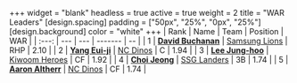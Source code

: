 +++
widget = "blank"
headless = true
active = true
weight = 2
title = "WAR Leaders"
[design.spacing]
padding = ["50px", "25%", "0px", "25%"]
[design.background]
color = "white"
+++
| Rank | Name | Team | Position | WAR |
| :---: | --- | --- | ------- | -- |
| 1 | [**David Buchanan**](/players/13683) | [Samsung Lions](/teams/SamsungLions) | RHP | 2.10 |
| 2 | [**Yang Eui-ji**](/players/215) | [NC Dinos](/teams/NCDinos) | C | 1.94 |
| 3 | [**Lee Jung-hoo**](/players/10673) | [Kiwoom Heroes](/teams/KiwoomHeroes) | CF | 1.92 |
| 4 | [**Choi Jeong**](/players/3162) | [SSG Landers](/teams/SSGLanders) | 3B | 1.74 |
| 5 | [**Aaron Altherr**](/players/13900) | [NC Dinos](/teams/NCDinos) | CF | 1.74 |
